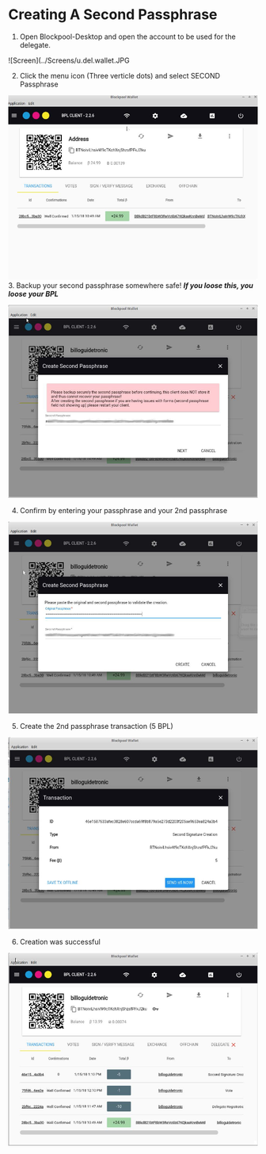 # Creating A Second Passphrase

1. Open Blockpool-Desktop and open the account to be used for the delegate.

![Screen](../Screens/u.del.wallet.JPG

2. Click the menu icon (Three verticle dots) and select SECOND Passphrase

![Screen](../Screens/u.del.wallet.JPG)
3. Backup your second passphrase somewhere safe! **_If you loose this, you loose your BPL_**

![Screen](../Screens/u.2nd.pass.JPG)

4. Confirm by entering your passphrase and your 2nd passphrase

![Screen](../Screens/u.2nd.conf.JPG)

5. Create the 2nd passphrase transaction (5 BPL)

![Screen](../Screens/u.2nd.tx.JPG)

6. Creation was successful

![Screen](../Screens/u.2nd.suc.JPG)

